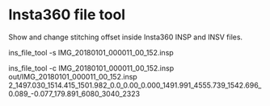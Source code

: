# Insta360 file tool

Show and change stitching offset inside Insta360 INSP and INSV files.

ins_file_tool -s IMG_20180101_000011_00_152.insp

ins_file_tool -c IMG_20180101_000011_00_152.insp out/IMG_20180101_000011_00_152.insp 2_1497.030_1514.415_1501.982_0.0_0.00_0.000_1491.991_4555.739_1542.696_0.089_-0.077_179.891_6080_3040_2323
